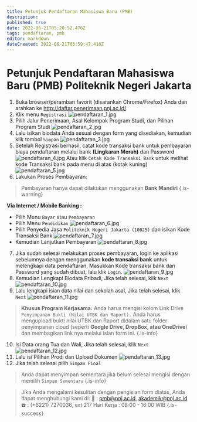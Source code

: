 ```yaml
---
title: Petunjuk Pendaftaran Mahasiswa Baru (PMB)
description: 
published: true
date: 2022-06-21T05:20:52.476Z
tags: pendaftaran, pmb
editor: markdown
dateCreated: 2022-06-21T03:59:47.410Z
---
```


# Petunjuk Pendaftaran Mahasiswa Baru (PMB) Politeknik Negeri Jakarta

1. Buka browser/peramban favorit (disarankan Chrome/Firefox) Anda dan arahkan ke http://daftar.penerimaan.pnj.ac.id/
1. Klik menu `Registrasi` 
![pendaftaran_1.jpg](/pmb/pendaftaran_1.jpg)
1. Pilih Jalur Penerimaan, Asal Kelompok Program Studi, dan Pilihan Program Studi
![pendaftaran_2.jpg](/pmb/pendaftaran_2.jpg)
1. Lalu isikan biodata Anda sesuai dengan form yang disediakan, kemudian klik tombol `Simpan`
![pendaftaran_3.jpg](/pmb/pendaftaran_3.jpg)
1. Setelah Registrasi berhasil, catat kode transaksi bank untuk pembayaran biaya pendaftaran melalui bank **(Lingkaran Merah)** dan Password
![pendaftaran_4.jpg](/pmb/pendaftaran_4.jpg)
Atau klik `Cetak Kode Transaksi Bank` untuk melihat kode Transaksi bank pada menu di atas (kotak kuning)
![pendaftaran_5.jpg](/pmb/pendaftaran_5.jpg)
1. Lakukan Proses Pembayaran:
> Pembayaran hanya dapat dilakukan menggunakan **Bank Mandiri**
{.is-warning}

**Via Internet / Mobile Banking :**
- Pilih Menu `Bayar` atau `Pembayaran`
- Pilih Menu `Pendidikan`
![pendaftaran_6.jpg](/pmb/pendaftaran_6.jpg)
- Pilih Penyedia Jasa `Politeknik Negeri Jakarta (10025)` dan isikan Kode Transaksi Bank
![pendaftaran_7.jpg](/pmb/pendaftaran_7.jpg)
- Kemudian Lanjutkan Pembayaran
![pendaftaran_8.jpg](/pmb/pendaftaran_8.jpg)

7. Jika sudah selesai melakukan proses pembayaran, login ke aplikasi sebelumnya dengan menggunakan **kode transaksi bank** untuk melengkapi data pendaftaran. Masukkan Kode transaksi bank dan Password yang sudah dibuat, lalu klik `Login`.
![pendaftaran_9.jpg](/pmb/pendaftaran_9.jpg)
1. Kemudian Lengkapi Biodata Pribadi, Jika telah selesai, klik `Next`
![pendaftaran_10.jpg](/pmb/pendaftaran_10.jpg)
1. Lalu lengkapi isian data nilai dan sekolah asal, Jika telah selesai, klik `Next`
![pendaftaran_11.jpg](/pmb/pendaftaran_11.jpg)
> **Khusus Program Kerjasama:** Anda harus mengisi kolom Link Drive `Penyimpanan Bukti (Nilai UTBK dan Raport).` Anda harus mengupload bukti nilai UTBK dan Raport didalam satu folder penyimpanan cloud (seperti **Google Drive, DropBox, atau OneDrive**) dan membagikan link nya melalui isian form ini.
{.is-info}

10. Isi Data orang Tua dan Wali, Jika telah selesai, klik `Next`
![pendaftaran_12.jpg](/pmb/pendaftaran_12.jpg)
1. Lalu isi Pilihan Prodi dan Upload Dokumen
![pendaftaran_13.jpg](/pmb/pendaftaran_13.jpg)
1. Jika telah selesai pilih `Simpan Final`
> Anda dapat menyimpan sementara jika belum selesai mengisi dengan memilih `Simpan Sementara`
{.is-info}

> Jika Anda mengalami kesulitan dengan pengisian form diatas, Anda dapat menghubungi kami di:
:email: : pmb@pnj.ac.id, akademik@pnj.ac.id
:phone: : (+6221) 7270036, ext 217
Hari Kerja : 08:00 - 16:00 WIB
{.is-success}






